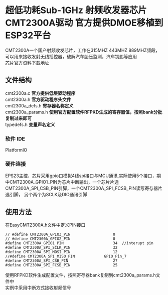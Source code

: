 #  超低功耗Sub-1GHz 射频收发器芯片CMT2300A驱动 官方提供DMOE移植到ESP32平台

CMT2300A一个国产射频收发芯片，工作在315MHZ 443MHZ 889MHZ频段，可以用来接收发射无线摇控器，破解汽车胎压监测，汽车钥匙等应用   
[芯片官方资料下载地址](https://www.hoperf.cn/ic/rf_transceiver/CMT2300A.html) 
## 文件结构   
cmt2300a.c  **官方提供低层驱动程序**     
cmt2300a.h **官方驱动程序头文件**   
cmt2300a_defs.h  **寄存器名称定义**   
cmt2300a_params.h **使用官方配置软件RFPKD生成的寄存器值，按照bank分批复制过来即可**    
typedefs.h **变量声名定义**   
### 软件 IDE   
PlatformIO   
### 硬件连接   
EPS23主控，芯片采用gpio口模拟4线spi接口与MCU通讯,实际使用5个接口，期中CMT2300A_GPIO1_PIN为芯片中断输出，一个芯片片选CMT2300A_SPI_CSB_PIN引脚，一个CMT2300A_SPI_FCSB_PIN读写寄存器片选引脚，
另个两个为SCLK及DIO通讯引脚
## 使用方法
在EasyCMT2300A.h文件中定义PIN接口
  ```
// #define CMT2300A_GPIO3_PIN					0
// #define CMT2300A_GPIO2_PIN					0
#define CMT2300A_GPIO1_PIN						34  //interupt pin
#define CMT2300A_SPI_SCLK_PIN					32
#define CMT2300A_SPI_MOSI_PIN					12
//#define CMT2300A_SPI_MISO_PIN				GPIO_Pin_7
#define CMT2300A_SPI_CSB_PIN					27
#define CMT2300A_SPI_FCSB_PIN					25
  ```
使用RFPKD软件生成配置文件，按照寄存器bank复制到cmt2300a_params.h文件中   
实例中采用中断方式接收射频信号   
